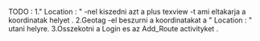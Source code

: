 TODO : 
1." Location : " -nel kiszedni azt a plus texview -t ami eltakarja a koordinatak helyet .
2.Geotag -el beszurni a koordinatakat a " Location : " utani helyre.
3.Osszekotni a Login es az Add_Route activityket .
